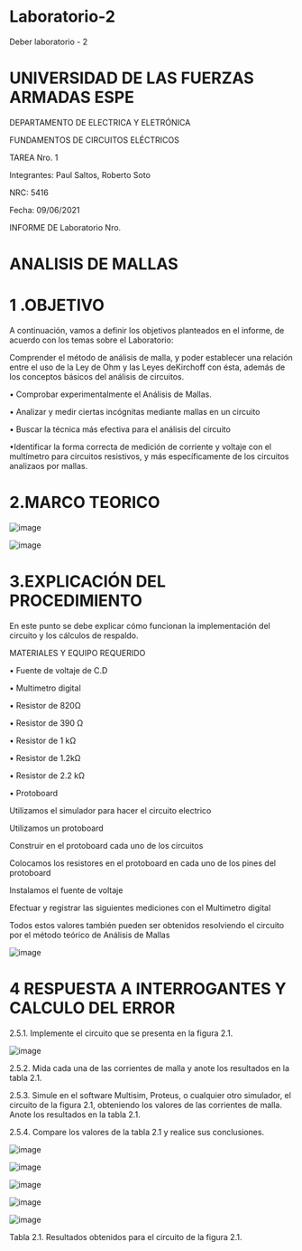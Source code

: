 # Laboratorio-2

Deber laboratorio - 2

# UNIVERSIDAD DE LAS FUERZAS ARMADAS ESPE

DEPARTAMENTO DE ELECTRICA Y ELETRÓNICA 

FUNDAMENTOS DE CIRCUITOS ELÉCTRICOS 

TAREA Nro. 1 

Integrantes: Paul Saltos, Roberto Soto 

NRC: 5416

Fecha: 09/06/2021

INFORME DE Laboratorio  Nro. 

# ANALISIS DE MALLAS 

# 1 .OBJETIVO

A continuación, vamos a definir los objetivos planteados en el informe, de acuerdo con los temas sobre el Laboratorio:

Comprender  el  método  de  análisis   de malla, y poder establecer una relación entre el uso de la Ley de Ohm y las Leyes deKirchoff   con   ésta,   además   de   los conceptos  básicos   del  análisis   de circuitos.

•	Comprobar experimentalmente el Análisis de Mallas.

•	Analizar y medir ciertas incógnitas mediante mallas en un circuito

•	Buscar la técnica más efectiva para el análisis del circuito

•Identificar la forma correcta de medición de corriente   y   voltaje   con   el   multímetro   para circuitos resistivos, y más específicamente de los circuitos analizaos por mallas.

# 2.MARCO TEORICO 

![image](https://user-images.githubusercontent.com/85178869/121295174-355eb600-c8b4-11eb-8a01-992f828ccd39.png)

![image](https://user-images.githubusercontent.com/85178869/121302345-2af5e980-c8bf-11eb-84b7-f4ce3b63e2c5.png)


# 3.EXPLICACIÓN DEL PROCEDIMIENTO

En este punto se debe explicar cómo funcionan la implementación del circuito y los cálculos de respaldo.

MATERIALES Y EQUIPO REQUERIDO 

•  Fuente de voltaje de C.D

• Multimetro digital

• Resistor de 820Ω

• Resistor de 390 Ω

• Resistor de 1 kΩ

• Resistor de 1.2kΩ

• Resistor de 2.2 kΩ

• Protoboard

Utilizamos el simulador para hacer el circuito electrico

Utilizamos un protoboard

Construir en el protoboard cada uno de los circuitos

Colocamos los resistores en el protoboard en cada uno de los pines del protoboard

Instalamos el fuente de voltaje

Efectuar y registrar las siguientes mediciones con el Multimetro digital

Todos estos valores también pueden ser obtenidos resolviendo el circuito por el método teórico de Análisis de Mallas

![image](https://user-images.githubusercontent.com/85178869/121299865-a2297e80-c8bb-11eb-8e83-a5ca30e6a80f.png)

# 4  RESPUESTA A INTERROGANTES Y CALCULO DEL ERROR

2.5.1. Implemente el circuito que se presenta en la figura 2.1.

![image](https://user-images.githubusercontent.com/85178869/121300363-5cb98100-c8bc-11eb-9731-43ee6db620f9.png)

2.5.2. Mida cada una de las corrientes de malla y anote los resultados en la tabla 2.1.

2.5.3. Simule en el software Multisim, Proteus, o cualquier otro simulador, el circuito de la figura 2.1, obteniendo los valores de las corrientes de malla. Anote los resultados
en la tabla 2.1.

2.5.4. Compare los valores de la tabla 2.1 y realice sus conclusiones.

![image](https://user-images.githubusercontent.com/85178869/121316359-deb2a580-c8ce-11eb-9527-18a84312a143.png)

![image](https://user-images.githubusercontent.com/85178869/121316450-f5f19300-c8ce-11eb-8a76-e57c0dea3d2e.png)

![image](https://user-images.githubusercontent.com/85178869/121316513-099cf980-c8cf-11eb-8949-30fc68579eb6.png)

![image](https://user-images.githubusercontent.com/85178869/121316619-1de0f680-c8cf-11eb-9ec8-b76c85ab9823.png)

![image](https://user-images.githubusercontent.com/85178869/121316670-2b967c00-c8cf-11eb-8b72-b3f11470b0d3.png)

Tabla 2.1. Resultados obtenidos para el circuito de la figura 2.1.


 

